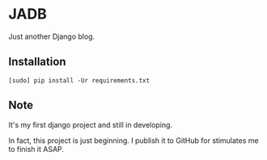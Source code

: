 # JADB
Just another Django blog.

## Installation
```
[sudo] pip install -Ur requirements.txt
```

## Note
It's my first django project and still in developing.

In fact, this project is just beginning. I publish it to GitHub for stimulates me to finish it ASAP.
